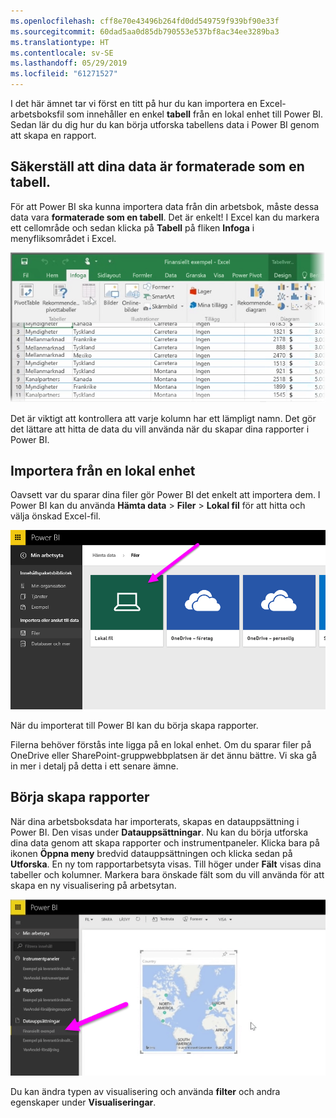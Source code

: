 ```yaml
---
ms.openlocfilehash: cff8e70e43496b264fd0dd549759f939bf90e33f
ms.sourcegitcommit: 60dad5aa0d85db790553e537bf8ac34ee3289ba3
ms.translationtype: HT
ms.contentlocale: sv-SE
ms.lasthandoff: 05/29/2019
ms.locfileid: "61271527"
---
```

I det här ämnet tar vi först en titt på hur du kan importera en Excel-arbetsboksfil som innehåller en enkel **tabell** från en lokal enhet till Power BI. Sedan lär du dig hur du kan börja utforska tabellens data i Power BI genom att skapa en rapport.

## <a name="make-sure-your-data-is-formatted-as-a-table"></a>Säkerställ att dina data är formaterade som en tabell.
För att Power BI ska kunna importera data från din arbetsbok, måste dessa data vara **formaterade som en tabell**. Det är enkelt! I Excel kan du markera ett cellområde och sedan klicka på **Tabell** på fliken **Infoga** i menyfliksområdet i Excel.

![](media/5-2-upload-excel/5-2_1.png)

Det är viktigt att kontrollera att varje kolumn har ett lämpligt namn. Det gör det lättare att hitta de data du vill använda när du skapar dina rapporter i Power BI.

## <a name="import-from-a-local-drive"></a>Importera från en lokal enhet
Oavsett var du sparar dina filer gör Power BI det enkelt att importera dem. I Power BI kan du använda **Hämta data** > **Filer** > **Lokal fil** för att hitta och välja önskad Excel-fil.

![](media/5-2-upload-excel/5-2_2.png)

När du importerat till Power BI kan du börja skapa rapporter.

Filerna behöver förstås inte ligga på en lokal enhet. Om du sparar filer på OneDrive eller SharePoint-gruppwebbplatsen är det ännu bättre. Vi ska gå in mer i detalj på detta i ett senare ämne.

## <a name="start-creating-reports"></a>Börja skapa rapporter
När dina arbetsboksdata har importerats, skapas en datauppsättning i Power BI. Den visas under **Datauppsättningar**. Nu kan du börja utforska dina data genom att skapa rapporter och instrumentpaneler. Klicka bara på ikonen **Öppna meny** bredvid datauppsättningen och klicka sedan på **Utforska**. En ny tom rapportarbetsyta visas. Till höger under **Fält** visas dina tabeller och kolumner. Markera bara önskade fält som du vill använda för att skapa en ny visualisering på arbetsytan.

![](media/5-2-upload-excel/5-2_3.png)

Du kan ändra typen av visualisering och använda **filter** och andra egenskaper under **Visualiseringar**.

